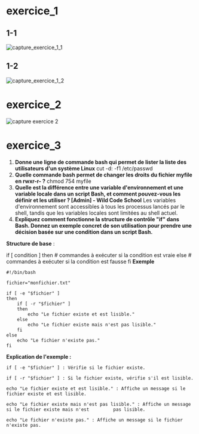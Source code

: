 # exercice_1
## 1-1
![capture_exercice_1_1](https://github.com/SPIDERPY/exercice_1/blob/main/Capture%20d%E2%80%99e%CC%81cran%202025-01-24%20a%CC%80%2012.26.45.png)
## 1-2
![capture_exercice_1_2](https://github.com/SPIDERPY/exercice_1/blob/main/Capture%20d%E2%80%99e%CC%81cran%202025-01-24%20a%CC%80%2012.23.21.png)

# exercice_2
![capture exercice 2](https://github.com/SPIDERPY/exercice_1/blob/main/Capture%20d%E2%80%99e%CC%81cran%202025-01-24%20a%CC%80%2014.51.43.png)

# exercice_3

1. **Donne une ligne de commande bash qui permet de lister la liste des utilisateurs d'un système Linux**
cut -d: -f1 /etc/passwd
2. **Quelle commande bash permet de changer les droits du fichier myfile en rwxr-r- ?**
chmod 754 myfile
3. **Quelle est la différence entre une variable d'environnement et une variable locale dans un script Bash, et comment pouvez-vous les définir et les utiliser ? [Admin] - Wild Code School**
Les variables d'environnement sont accessibles à tous les processus lancés par le shell, tandis que les variables locales sont limitées au shell actuel.
5. **Expliquez comment fonctionne la structure de contrôle "if" dans Bash. Donnez un exemple concret de son utilisation pour prendre une décision basée sur une condition dans un script Bash.**

**Structure de base** :

if [ condition ]
then
    # commandes à exécuter si la condition est vraie
else
    # commandes à exécuter si la condition est fausse
fi
**Exemple**

    #!/bin/bash

    fichier="monfichier.txt"

    if [ -e "$fichier" ]
    then
        if [ -r "$fichier" ]
        then
            echo "Le fichier existe et est lisible."
        else
            echo "Le fichier existe mais n'est pas lisible."
        fi
    else
        echo "Le fichier n'existe pas."
    fi
**Explication de l'exemple :**

    if [ -e "$fichier" ] : Vérifie si le fichier existe.

    if [ -r "$fichier" ] : Si le fichier existe, vérifie s'il est lisible.

    echo "Le fichier existe et est lisible." : Affiche un message si le fichier existe et est lisible.

    echo "Le fichier existe mais n'est pas lisible." : Affiche un message si le fichier existe mais n'est         pas lisible.

    echo "Le fichier n'existe pas." : Affiche un message si le fichier n'existe pas.

